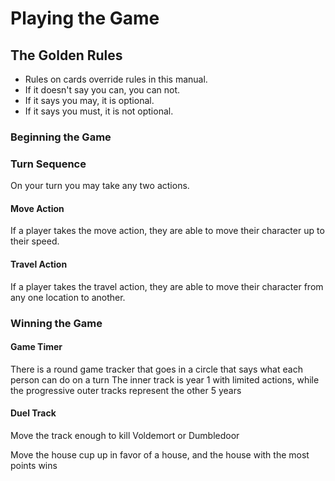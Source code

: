 # Playing the Game

## The Golden Rules

- Rules on cards override rules in this manual.
- If it doesn't say you can, you can not.
- If it says you may, it is optional.
- If it says you must, it is not optional.

### Beginning the Game

### Turn Sequence

On your turn you may take any two actions.

#### Move Action

If a player takes the move action, they are able to move their character up to their speed.

#### Travel Action

If a player takes the travel action, they are able to move their character from any one location to another.

### Winning the Game

#### Game Timer

There is a round game tracker that goes in a circle that says what each person can do on a turn
The inner track is year 1 with limited actions, while the progressive outer tracks represent the other 5 years

#### Duel Track

Move the track enough to kill Voldemort or Dumbledoor

Move the house cup up in favor of a house, and the house with the most points wins

